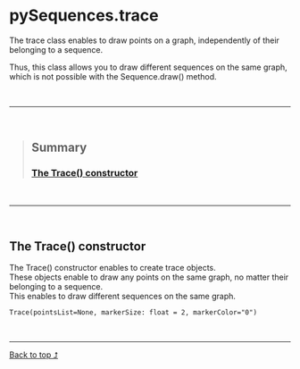 # pySequences.trace

The trace class enables to draw points on a graph, independently of their belonging to a sequence.  

Thus, this class allows you to draw different sequences on the same graph, which is not possible with the Sequence.draw() method.

<br>

---

<br>

> ## Summary
> ### [The Trace() constructor](https://github.com/FlorianVaneste/PySequences/wiki/The_Trace_class#the-trace-constructor)

<br>

---

<br>

## The Trace() constructor
The Trace() constructor enables to create trace objects.  
These objects enable to draw any points on the same graph, no matter their belonging to a sequence.  
This enables to draw  different sequences on the same graph.
  
````
Trace(pointsList=None, markerSize: float = 2, markerColor="0")
````



<br>

---

[Back to top ⮥](#pysequencestrace)

